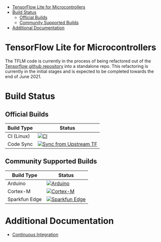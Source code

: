 <!--ts-->
   * [TensorFlow Lite for Microcontrollers](#tensorflow-lite-for-microcontrollers)
   * [Build Status](#build-status)
      * [Official Builds](#official-builds)
      * [Community Supported Builds](#community-supported-builds)
   * [Additional Documentation](#additional-documentation)

<!-- Added by: advaitjain, at: Thu 29 Apr 2021 12:53:08 PM PDT -->

<!--te-->

# TensorFlow Lite for Microcontrollers

The TFLM code is currently in the process of being refactored out of the
[Tensorflow github
repository](https://github.com/tensorflow/tensorflow/tree/master/tensorflow/lite/micro)
into a standalone repo. This refactoring is currently in the initial stages and
is expected to be completed towards the end of June 2021.


# Build Status

## Official Builds

Build Type       |    Status     |
-----------      | --------------|
CI (Linux)       | [![CI](https://github.com/tensorflow/tflite-micro/actions/workflows/ci.yaml/badge.svg?event=schedule)](https://github.com/tensorflow/tflite-micro/actions/workflows/ci.yaml) |
Code Sync        | [![Sync from Upstream TF](https://github.com/tensorflow/tflite-micro/actions/workflows/sync.yml/badge.svg)](https://github.com/tensorflow/tflite-micro/actions/workflows/sync.yml) |

## Community Supported Builds
Build Type      |    Status     |
-----------     | --------------|
Arduino         | [![Arduino](https://github.com/tensorflow/tflite-micro/actions/workflows/arduino.yml/badge.svg)](https://github.com/tensorflow/tflite-micro/actions/workflows/arduino.yml) |
Cortex-M        | [![Cortex-M](https://github.com/tensorflow/tflite-micro/actions/workflows/cortex_m.yml/badge.svg)](https://github.com/tensorflow/tflite-micro/actions/workflows/cortex_m.yml) |
Sparkfun Edge   | [![Sparkfun Edge](https://github.com/tensorflow/tflite-micro/actions/workflows/sparkfun_edge.yml/badge.svg)](https://github.com/tensorflow/tflite-micro/actions/workflows/sparkfun_edge.yml) |


# Additional Documentation

 * [Continuous Integration](docs/continuous_integration.md)
